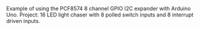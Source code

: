 Example of using the PCF8574 8 channel GPIO I2C expander with Arduino Uno.
Project:  16 LED light chaser with 8 polled switch inputs and 8 interrupt driven inputs.
